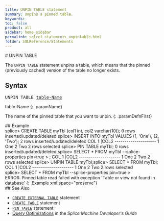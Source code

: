 ```yaml
---
title: UNPIN TABLE statement
summary: Unpins a pinned table.
keywords:
toc: false
product: all
sidebar: home_sidebar
permalink: sqlref_statements_unpintable.html
folder: SQLReference/Statements
---
```

<section>
<div class="TopicContent" data-swiftype-index="true" markdown="1">
# UNPIN TABLE

The `UNPIN TABLE` statement unpins a table, which means that the pinned
(previously cached) version of the table no longer exists.

## Syntax

<div class="fcnWrapperWide"><pre class="FcnSyntax">
UNPIN TABLE <a href="sqlref_identifiers_types.html#TableName">table-Name</a></pre>

</div>
<div class="paramList" markdown="1">
table-Name
{: .paramName}

The name of the pinned table that you want to unpin.
{: .paramDefnFirst}

</div>
## Example

<div class="preWrapperWide" markdown="1">
    splice> CREATE TABLE myTbl (col1 int, col2 varchar(10));
    0 rows inserted/updated/deleted
    splice> INSERT INTO myTbl VALUES (1, 'One'), (2, 'Two');
    2 rows inserted/updated/deleted
    COL 1      |COL2
    ---------------------
    1           One
    2           Two
    2 rows selected
    splice> PIN TABLE myTbl;
    0 rows inserted/updated/deleted
    splice> SELECT * FROM myTbl --splice-properties pin=true
    > ;
    COL 1      |COL2
    ---------------------
    1           One
    2           Two
    2 rows selected
    splice> UNPIN TABLE myTbl;splice> SELECT * FROM myTbl;
    COL 1      |COL2
    ---------------------
    1           One
    2           Two
    2 rows selected
    splice> SELECT * FROM myTbl --splice-properties pin=true
    > ERROR: Pinned table read failed with exception 'Table or view not found in database'
{: .Example xml:space="preserve"}

</div>
## See Also

* [`CREATE EXTERNAL TABLE`](sqlref_statements_createexternaltable.html) statement
* [`CREATE TABLE`](sqlref_statements_createtable.html) statement
* [`PIN TABLE`](sqlref_statements_pintable.html) statement
* [Query Optimizations](developers_tuning_queryoptimization.html) in the
  *Splice Machine Developer's Guide*

</div>
</section>
